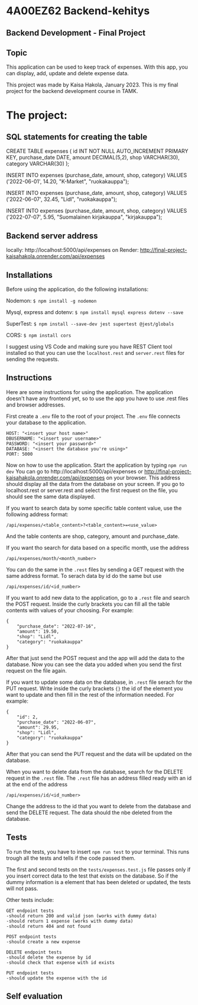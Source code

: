 # 4A00EZ62 Backend-kehitys

## Backend Development - Final Project

## Topic

This application can be used to keep track of expenses. With this app, you can display, add, update and delete expense data.

This project was made by Kaisa Hakola, January 2023. This is my final project for the backend development course in TAMK.

# The project:

## SQL statements for creating the table

CREATE TABLE expenses (
id INT NOT NULL AUTO_INCREMENT PRIMARY KEY,
purchase_date DATE,
amount DECIMAL(5,2),
shop VARCHAR(30),
category VARCHAR(30)
);

INSERT INTO expenses (purchase_date, amount, shop, category)
VALUES ('2022-06-01', 14.20, "K-Market", "ruokakauppa");

INSERT INTO expenses (purchase_date, amount, shop, category)
VALUES ('2022-06-07', 32.45, "Lidl", "ruokakauppa");

INSERT INTO expenses (purchase_date, amount, shop, category)
VALUES ('2022-07-07', 5.95, "Suomalainen kirjakauppa", "kirjakauppa");

## Backend server address

locally: http://localhost:5000/api/expenses
on Render: http://final-project-kaisahakola.onrender.com/api/expenses

## Installations

Before using the application, do the following installations:

Nodemon: `$ npm install -g nodemon`

Mysql, express and dotenv: `$ npm install mysql express dotenv --save`

SuperTest: `$ npm install --save-dev jest supertest @jest/globals`

CORS: `$ npm install cors`

I suggest using VS Code and making sure you have REST Client tool installed so that you can use the `localhost.rest` and `server.rest` files for sending the requests.

## Instructions

Here are some instructions for using the application. The application doesn't have any frontend yet, so to use the app you have to use .rest files and browser addresses.

First create a `.env` file to the root of your project. The `.env` file connects your database to the application.

    HOST: "<insert your host name>"
    DBUSERNAME: "<insert your username>"
    PASSWORD: "<insert your password>"
    DATABASE: "<insert the database you're using>"
    PORT: 5000

Now on how to use the application. Start the application by typing `npm run dev` You can go to http://localhost:5000/api/expenses or http://final-project-kaisahakola.onrender.com/api/expenses on your browser. This address should display all the data from the database on your screen. If you go to localhost.rest or server.rest and select the first request on the file, you should see the same data displayed.

If you want to search data by some specific table content value, use the following address format:

    /api/expenses/<table_content>?<table_content>=<use_value>

And the table contents are shop, category, amount and purchase_date.

If you want tho search for data based on a specific month, use the address

    /api/expenses/month/<month_number>

You can do the same in the `.rest` files by sending a GET request with the same address format. To serach data by id do the same but use

    /api/expenses/id/<id_number>

If you want to add new data to the application, go to a `.rest` file and search the POST request. Inside the curly brackets you can fill all the table contents with values of your choosing. For example:

    {
        "purchase_date": "2022-07-16",
        "amount": 19.50,
        "shop": "Lidl",
        "category": "ruokakauppa"
    }

After that just send the POST request and the app will add the data to the database. Now you can see the data you added when you send the first request on the file again.

If you want to update some data on the database, in `.rest` file serach for the PUT request. Write inside the curly brackets `{}` the id of the element you want to update and then fill in the rest of the information needed. For example:

    {
        "id": 2,
        "purchase_date": "2022-06-07",
        "amount": 29.95,
        "shop": "Lidl",
        "category": "ruokakauppa"
    }

After that you can send the PUT request and the data will be updated on the database.

When you want to delete data from the database, search for the DELETE request in the `.rest` file. The `.rest` file has an address filled ready with an id at the end of the address

    /api/expenses/id/<id_number>

Change the address to the id that you want to delete from the database and send the DELETE request. The data should the nbe deleted from the database.

## Tests

To run the tests, you have to insert `npm run test` to your terminal. This runs trough all the tests and tells if the code passed them.

The first and second tests on the `tests/expenses.test.js` file passes only if you insert correct data to the test that exists on the database. So if the dummy information is a element that has been deleted or updated, the tests will not pass.

Other tests include:

    GET endpoint tests
    -should return 200 and valid json (works with dummy data)
    -should return 1 expense (works with dummy data)
    -should return 404 and not found

    POST endpoint tests
    -should create a new expense

    DELETE endpoint tests
    -should delete the expense by id
    -should check that expense with id exists

    PUT endpoint tests
    -should update the expense with the id

## Self evaluation
